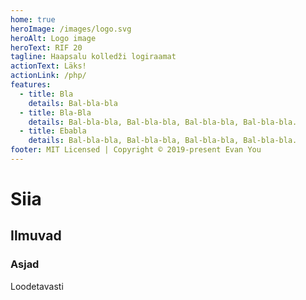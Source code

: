 ```yaml
---
home: true
heroImage: /images/logo.svg
heroAlt: Logo image
heroText: RIF 20
tagline: Haapsalu kolledži logiraamat
actionText: Läks!
actionLink: /php/
features:
  - title: Bla
    details: Bal-bla-bla
  - title: Bla-Bla
    details: Bal-bla-bla, Bal-bla-bla, Bal-bla-bla, Bal-bla-bla.
  - title: Ebabla
    details: Bal-bla-bla, Bal-bla-bla, Bal-bla-bla, Bal-bla-bla.
footer: MIT Licensed | Copyright © 2019-present Evan You
---
```


# Siia

## Ilmuvad

### Asjad

Loodetavasti
